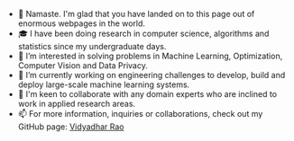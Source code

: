 - 👋 Namaste. I'm glad that you have landed on to this page out of enormous webpages in the world.  
- 🎓 I have been doing research in computer science, algorithms and statistics since my undergraduate days.
- 💞️ I’m interested in solving problems in Machine Learning, Optimization, Computer Vision and Data Privacy. 
- 🌱 I’m currently working on engineering challenges to develop, build and deploy large-scale machine learning systems. 
- 👀 I'm keen to collaborate with any domain experts who are inclined to work in applied research areas. 
- 📫 For more information, inquiries or collaborations, check out my GitHub page: <a href=https://vidyadharrao.github.io/> Vidyadhar Rao </a>



<!---
vidyadharrao/vidyadharrao is a ✨ special ✨ repository because its `README.md` (this file) appears on your GitHub profile.
You can click the Preview link to take a look at your changes.
--->
